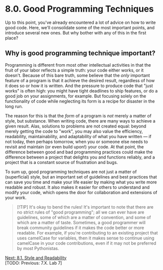 # 8.0. Good Programming Techniques

Up to this point, you've already encountered a lot of advice on how to write good code. Here, we'll consolidate some of
the most important points, and introduce several new ones. But why bother with any of this in the first place?

## Why is good programming technique important?

Programming is different from most other intellectual activities in that the fruit of your labor reflects a simple
truth: your code either works, or it doesn't. Because of this bare truth, some believe that the _only_ important feature
of a program is that it achieve the desired result, regardless of how it does so or how it is written. And the pressure
to produce code that "just works" is often high: you might have tight deadlines to ship features, or do a good job on
your assignments, for example. But focusing solely on the functionality of code while neglecting its form is a recipe
for disaster in the long run.

The reason for this is that the _form_ of a program is _not_ merely a matter of style, but substance. When writing code,
there are many ways to achieve a given result. Alas, solutions to problems are not created equal: beyond merely getting
the code to "work", you may also value the efficiency, readability, maintainability, and adaptability of what you have
written — if not today, then perhaps tomorrow, when you or someone else needs to revisit and maintain (or even build
upon!) your code. At that point, the difference between good and bad programming practices could make the difference
between a project that delights you and functions reliably, and a project that is a constant source of frustration and
bugs.

To sum up, good programming techniques are not just a matter of (superficial) style, but an important set of guidelines
and best practices that can save you time and make your life easier by making what you write more readable and robust.
It also makes it easier for others to understand and modify your code, which opens the door for collaboration and
extensions of your work.

> [!TIP] It's okay to bend the rules!
> It's important to note that there are no strict rules of "good programming"; all
> we can ever have are guidelines, some of which are a matter of convention, and some of which are a matter of taste.
> Sometimes, a good programmer will break community guidelines if it makes the code better or more readable. For
> example, if you're contributing to an existing project that uses camelCase for variables, then it makes sense to
> continue using camelCase in your code contributions, even if it may not be preferred by most Pythonistas.

[Next: 8.1. Style and Readability](8.1.%20Style%20and%20Readability.md)<br>
[TODO: Previous: 7.X. Lab 7]
